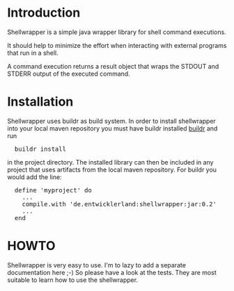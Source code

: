 # Introduction

Shellwrapper is a simple java wrapper library for shell command executions.

It should help to minimize the effort when interacting
with external programs that run in a shell.

A command execution returns a result object that
wraps the  STDOUT and STDERR output of the executed command.

# Installation

Shellwrapper uses buildr as build system.
In order to install shellwrapper into your local maven 
repository you must have buildr installed [buildr](http://buildr.apache.org)
and run
<pre>
  buildr install
</pre>
in the project directory.
The installed library can then be included in any project that 
uses artifacts from the local maven repository. For buildr 
you would add the line:
<pre>
  define 'myproject' do
    ...
    compile.with 'de.entwicklerland:shellwrapper:jar:0.2'
    ...
  end
</pre>

# HOWTO

Shellwrapper is very easy to use.
I'm to lazy to add a separate documentation here ;-)
So please have a look at the tests.
They are most suitable to learn how to use the shellwrapper.
